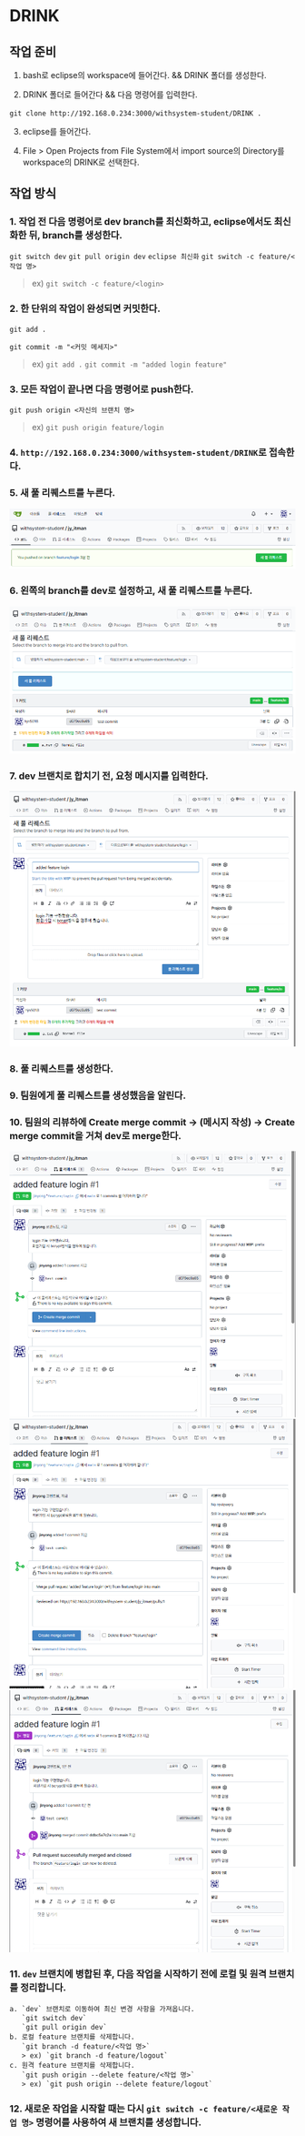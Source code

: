 # DRINK

## 작업 준비
1. bash로 eclipse의 workspace에 들어간다. && DRINK 폴더를 생성한다.

2. DRINK 폴더로 들어간다 && 다음 명령어를 입력한다.

`git clone http://192.168.0.234:3000/withsystem-student/DRINK .`

3. eclipse를 들어간다.

4. File > Open Projects from File System에서 import source의 Directory를 workspace의 DRINK로 선택한다.

## 작업 방식
### 1. 작업 전 다음 명령어로 dev branch를 최신화하고, eclipse에서도 최신화한 뒤, branch를 생성한다.

`git switch dev`
`git pull origin dev`
`eclipse 최신화`
`git switch -c feature/<작업 명>`
> ex) `git switch -c feature/<login>`

### 2. 한 단위의 작업이 완성되면 커밋한다.

`git add .`

`git commit -m "<커밋 메세지>"`
> ex)
 `git add .`
 `git commit -m "added login feature"`

### 3. 모든 작업이 끝나면 다음 명령어로 push한다.

`git push origin <자신의 브랜치 명>`
> ex) `git push origin feature/login`

### 4. `http://192.168.0.234:3000/withsystem-student/DRINK`로 접속한다.

### 5. 새 풀 리퀘스트를 누른다.

![alt text](img/image.png)

### 6. 왼쪽의 branch를 dev로 설정하고, 새 풀 리퀘스트를 누른다.

![alt text](img/image-1.png)

### 7. dev 브랜치로 합치기 전, 요청 메시지를 입력한다.

![alt text](img/image-2.png)

### 8. 풀 리퀘스트를 생성한다.

### 9. 팀원에게 풀 리퀘스트를 생성했음을 알린다.

### 10. 팀원의 리뷰하에 Create merge commit -> (메시지 작성) -> Create merge commit을 거쳐 dev로 merge한다.

![alt text](img/image-3.png)
![alt text](img/image-4.png)
![alt text](img/image-5.png)

### 11. `dev` 브랜치에 병합된 후, 다음 작업을 시작하기 전에 로컬 및 원격 브랜치를 정리합니다.
    a. `dev` 브랜치로 이동하여 최신 변경 사항을 가져옵니다.
       `git switch dev`
       `git pull origin dev`
    b. 로컬 feature 브랜치를 삭제합니다.
       `git branch -d feature/<작업 명>`
       > ex) `git branch -d feature/logout`
    c. 원격 feature 브랜치를 삭제합니다.
       `git push origin --delete feature/<작업 명>`
       > ex) `git push origin --delete feature/logout`

### 12. 새로운 작업을 시작할 때는 다시 `git switch -c feature/<새로운 작업 명>` 명령어를 사용하여 새 브랜치를 생성합니다.
